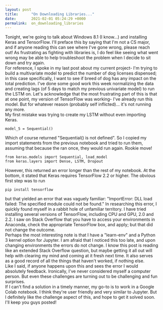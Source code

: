 ```yaml
---
layout: post
title:      "On Downloading Libraries..."
date:       2021-02-01 05:24:29 +0000
permalink:  on_downloading_libraries
---
```



Tonight, we're going to talk about Windows 8.1 (I know...) and installing Keras and TensorFlow. I'll preface this by saying that I'm not a CS major, and if anyone reading this can see where I've gone wrong, please reach out! As frustrating as fighting with libraries is, I do feel like seeing what went wrong may be able to help troubleshoot the problem when I decide to sit down and try again.  
For reference, I spoke in my last post about my current project- I'm trying to build a multivariate model to predict the number of dog licenses dispensed; in this case specifically, I want to see if breed of dog has any impact on the total prediction. I've done some good work this week normalizing the data and creating lags (of 5 days to match my previous univariate model) to run the LSTM on. Let's acknowledge that the most frustrating part of this is that at one point, my version of TensorFlow was working- I've already run this model. But for whatever reason (probably self inflicted)... it's not running any more.  
My first mistake was trying to create my LSTM without even importing Keras. 
```
model_5 = Sequential()
```
Which of course returned "Sequential() is not defined". So I copied my import statements from the previous notebook and tried to run them, assuming that because the ran once, they would run again. Rookie move! 
```
from keras.models import Sequential, load_model
from keras.layers import Dense, LSTM, Dropout
```
However, this returned an error longer than the rest of my notebook. At the bottom, it stated that Keras requires TensorFlow 2.2 or higher. The obvious first step was to run 
```
pip install tensorflow
``` 
but that yielded an error that was vaguely familiar: "ImportError: DLL load failed: The specified module could not be found." In researching this error, I quickly found myself in a rabbit hole of unfamiliar territory. I have tried installing several versions of TensorFlow, including CPU and GPU, 2.0 and 2.2. I saw on Stack Overflow that you have to access your environments in Anaconda, check the appropriate TensorFlow box, and apply; but that did not change the outcome.  
Perhaps the most interesting note is that I have a "learn-env" and a Python 3 kernel option for Jupyter. I am afraid that I noticed this too late, and upon changing environments the errors do not change. I know this post is reading like an extended Stack Overflow question, but maybe getting it all out will help with clearing my mind and coming at it fresh next time. It also serves as a good record of all the things that haven't worked, if nothing else.  
Like I said, if anyone happens upon this and sees the error I would absolutely feedback. Ironically, I've never considered myself a computer person. But even these challenges are turning out to be challenging and fun surprises.  
If I can't find a solution in a timely manner, my go-to is to work in a Google Colab notebook. I think they're user friendly and very similar to Jupyter. But I definitely like the challenge aspect of this, and hope to get it solved soon. I'll keep you guys posted! 
